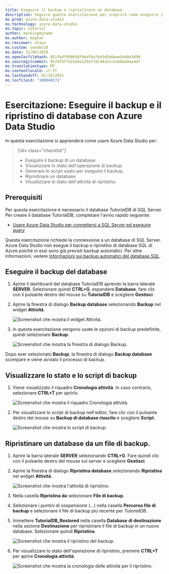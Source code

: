 ```yaml
---
title: Eseguire il backup e ripristinare un database
description: Seguire questa esercitazione per scoprire come eseguire il backup e il ripristino di database usando Azure Data Studio.
ms.prod: azure-data-studio
ms.technology: azure-data-studio
ms.topic: tutorial
author: markingmyname
ms.author: maghan
ms.reviewer: alayu
ms.custom: seodec18
ms.date: 11/04/2019
ms.openlocfilehash: 851fbdf950656f9edfba76e3d5a0aae54e8e3d99
ms.sourcegitcommit: 917df4ffd22e4a229af7dc481dcce3ebba0aa4d7
ms.translationtype: MT
ms.contentlocale: it-IT
ms.lasthandoff: 02/10/2021
ms.locfileid: "100048171"
---
```

# <a name="tutorial-back-up-and-restore-databases-using-azure-data-studio"></a>Esercitazione: Eseguire il backup e il ripristino di database con Azure Data Studio

In questa esercitazione si apprenderà come usare Azure Data Studio per:
> [!div class="checklist"]
> * Eseguire il backup di un database.
> * Visualizzare lo stato dell'operazione di backup.
> * Generare lo script usato per eseguire il backup.
> * Ripristinare un database.
> * Visualizzare lo stato dell'attività di ripristino.

## <a name="prerequisites"></a>Prerequisiti

Per questa esercitazione è necessario il database *TutorialDB* di SQL Server. Per creare il database TutorialDB, completare l'avvio rapido seguente:

* [Usare Azure Data Studio per connettersi a SQL Server ed eseguire query](quickstart-sql-server.md)

Questa esercitazione richiede la connessione a un database di SQL Server. Azure Data Studio non esegue il backup e ripristino di database SQL di Azure poiché in essi sono già previsti backup automatici. Per altre informazioni, vedere [Informazioni sui backup automatici del database SQL](/azure/sql-database/sql-database-automated-backups).

## <a name="back-up-a-database"></a>Eseguire il backup del database

1. Aprire il dashboard del database TutorialDB aprendo la barra laterale **SERVER**. Selezionare quindi **CTRL+G**, espandere **Database**, fare clic con il pulsante destro del mouse su **TutorialDB** e scegliere **Gestisci**.

1. Aprire la finestra di dialogo **Backup database**  selezionando **Backup** nel widget **Attività**.

   ![Screenshot che mostra il widget Attività.](./media/tutorial-backup-restore-sql-server/tasks.png)

1. In questa esercitazione vengono usate le opzioni di backup predefinite, quindi selezionare **Backup**.

   ![Screenshot che mostra la finestra di dialogo Backup.](./media/tutorial-backup-restore-sql-server/backup-dialog.png)

Dopo aver selezionato **Backup**, la finestra di dialogo **Backup database** scompare e viene avviato il processo di backup.

## <a name="view-the-backup-status-and-the-backup-script"></a>Visualizzare lo stato e lo script di backup

1. Viene visualizzato il riquadro **Cronologia attività**. In caso contrario, selezionare **CTRL+T** per aprirlo.

   ![Screenshot che mostra il riquadro Cronologia attività.](./media/tutorial-backup-restore-sql-server/task-history.png)

1. Per visualizzare lo script di backup nell'editor, fare clic con il pulsante destro del mouse su **Backup di database riuscito** e scegliere **Script**.

   ![Screenshot che mostra lo script di backup.](./media/tutorial-backup-restore-sql-server/task-script.png)

## <a name="restore-a-database-from-a-backup-file"></a>Ripristinare un database da un file di backup.

1. Aprire la barra laterale **SERVER** selezionando **CTRL+G**. Fare quindi clic con il pulsante destro del mouse sul server e scegliere **Gestisci**.

1. Aprire la finestra di dialogo **Ripristina database**  selezionando **Ripristina** nel widget **Attività**.

   ![Screenshot che mostra l'attività di ripristino.](media/tutorial-backup-restore-sql-server/tasks-restore.png)

1. Nella casella **Ripristina da** selezionare **File di backup**.

1. Selezionare i puntini di sospensione (...) nella casella **Percorso file di backup** e selezionare il file di backup più recente per *TutorialDB*.

1. Immettere **TutorialDB_Restored** nella casella **Database di destinazione** nella sezione **Destinazione** per ripristinare il file di backup in un nuovo database. Selezionare quindi **Ripristina**.

   ![Screenshot che mostra il ripristino del backup.](./media/tutorial-backup-restore-sql-server/restore.png)

1. Per visualizzare lo stato dell'operazione di ripristino, premere **CTRL+T** per aprire **Cronologia attività**.

   ![Screenshot che mostra la cronologia delle attività per il ripristino.](./media/tutorial-backup-restore-sql-server/task-history-restore.png)